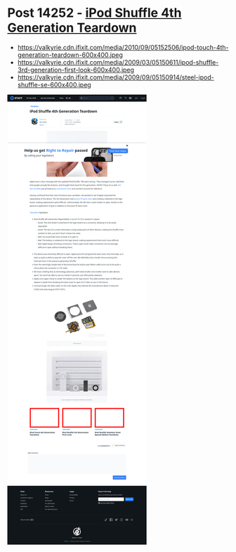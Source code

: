 # Post 14252 - [iPod Shuffle 4th Generation Teardown](https://www.ifixit.com/News/14252/ipod-shuffle-4th-generation-teardown)

- https://valkyrie.cdn.ifixit.com/media/2010/09/05152506/ipod-touch-4th-generation-teardown-600x400.jpeg
- https://valkyrie.cdn.ifixit.com/media/2009/03/05150611/ipod-shuffle-3rd-generation-first-look-600x400.jpeg
- https://valkyrie.cdn.ifixit.com/media/2009/09/05150914/steel-ipod-shuffle-se-600x400.jpeg

![screencap](screenshots/5f7d8768-bb27-430a-9da9-0bdeecdc9441.png)
